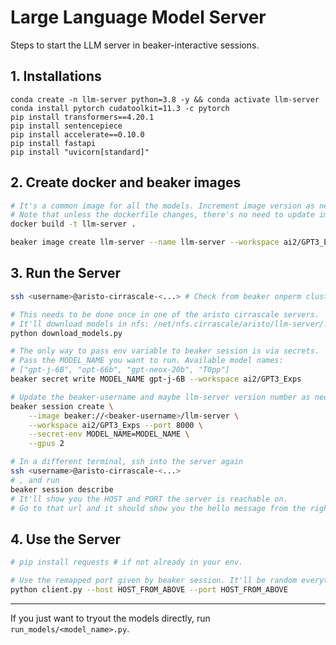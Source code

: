 # Large Language Model Server

Steps to start the LLM server in beaker-interactive sessions.

## 1. Installations

```
conda create -n llm-server python=3.8 -y && conda activate llm-server
conda install pytorch cudatoolkit=11.3 -c pytorch
pip install transformers==4.20.1
pip install sentencepiece
pip install accelerate==0.10.0
pip install fastapi
pip install "uvicorn[standard]"
```

## 2. Create docker and beaker images

```bash
# It's a common image for all the models. Increment image version as necessary.
# Note that unless the dockerfile changes, there's no need to update image.
docker build -t llm-server .

beaker image create llm-server --name llm-server --workspace ai2/GPT3_Exps
```

## 3. Run the Server

```bash
ssh <username>@aristo-cirrascale-<...> # Check from beaker onperm clusters

# This needs to be done once in one of the aristo cirrascale servers.
# It'll download models in nfs: /net/nfs.cirrascale/aristo/llm-server/.hf_cache
python download_models.py

# The only way to pass env variable to beaker session is via secrets.
# Pass the MODEL_NAME you want to run. Available model names:
# ["gpt-j-6B", "opt-66b", "gpt-neox-20b", "T0pp"]
beaker secret write MODEL_NAME gpt-j-6B --workspace ai2/GPT3_Exps

# Update the beaker-username and maybe llm-server version number as necessary, and run:
beaker session create \
    --image beaker://<beaker-username>/llm-server \
    --workspace ai2/GPT3_Exps --port 8000 \
    --secret-env MODEL_NAME=MODEL_NAME \
    --gpus 2

# In a different terminal, ssh into the server again
ssh <username>@aristo-cirrascale-<...>
# , and run
beaker session describe
# It'll show you the HOST and PORT the server is reachable on.
# Go to that url and it should show you the hello message from the right model.
```

## 4. Use the Server

```bash
# pip install requests # if not already in your env.

# Use the remapped port given by beaker session. It'll be random everytime.
python client.py --host HOST_FROM_ABOVE --port HOST_FROM_ABOVE
```

----

If you just want to tryout the models directly, run `run_models/<model_name>.py`.
